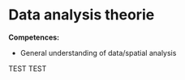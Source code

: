 # Data analysis theorie
**Competences:**
* General understanding of data/spatial analysis

TEST TEST